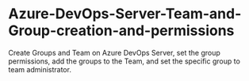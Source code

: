# Azure-DevOps-Server-Team-and-Group-creation-and-permissions
Create Groups and Team on Azure DevOps Server, set the group permissions, add the groups to the Team, and set the specific group to team administrator.
